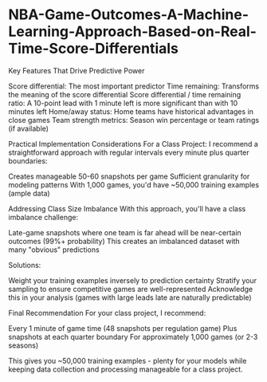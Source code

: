 # NBA-Game-Outcomes-A-Machine-Learning-Approach-Based-on-Real-Time-Score-Differentials


Key Features That Drive Predictive Power

Score differential: The most important predictor
Time remaining: Transforms the meaning of the score differential
Score differential / time remaining ratio: A 10-point lead with 1 minute left is more significant than with 10 minutes left
Home/away status: Home teams have historical advantages in close games
Team strength metrics: Season win percentage or team ratings (if available)



Practical Implementation Considerations
For a Class Project:
I recommend a straightforward approach with regular intervals every minute plus quarter boundaries:

Creates manageable 50-60 snapshots per game
Sufficient granularity for modeling patterns
With 1,000 games, you'd have ~50,000 training examples (ample data)

Addressing Class Size Imbalance
With this approach, you'll have a class imbalance challenge:

Late-game snapshots where one team is far ahead will be near-certain outcomes (99%+ probability)
This creates an imbalanced dataset with many "obvious" predictions

Solutions:

Weight your training examples inversely to prediction certainty
Stratify your sampling to ensure competitive games are well-represented
Acknowledge this in your analysis (games with large leads late are naturally predictable)

Final Recommendation
For your class project, I recommend:

Every 1 minute of game time (48 snapshots per regulation game)
Plus snapshots at each quarter boundary
For approximately 1,000 games (or 2-3 seasons)

This gives you ~50,000 training examples - plenty for your models while keeping data collection and processing manageable for a class project.